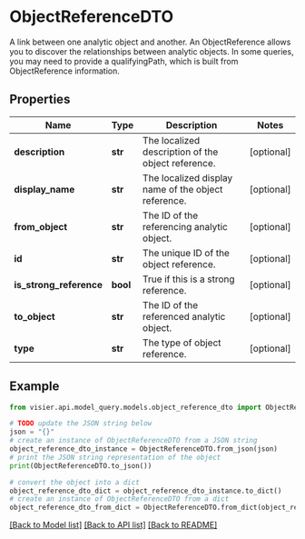 # ObjectReferenceDTO

A link between one analytic object and another. An ObjectReference allows you to discover the relationships between  analytic objects. In some queries, you may need to provide a qualifyingPath, which is built from ObjectReference information.

## Properties

Name | Type | Description | Notes
------------ | ------------- | ------------- | -------------
**description** | **str** | The localized description of the object reference. | [optional] 
**display_name** | **str** | The localized display name of the object reference. | [optional] 
**from_object** | **str** | The ID of the referencing analytic object. | [optional] 
**id** | **str** | The unique ID of the object reference. | [optional] 
**is_strong_reference** | **bool** | True if this is a strong reference. | [optional] 
**to_object** | **str** | The ID of the referenced analytic object. | [optional] 
**type** | **str** | The type of object reference. | [optional] 

## Example

```python
from visier.api.model_query.models.object_reference_dto import ObjectReferenceDTO

# TODO update the JSON string below
json = "{}"
# create an instance of ObjectReferenceDTO from a JSON string
object_reference_dto_instance = ObjectReferenceDTO.from_json(json)
# print the JSON string representation of the object
print(ObjectReferenceDTO.to_json())

# convert the object into a dict
object_reference_dto_dict = object_reference_dto_instance.to_dict()
# create an instance of ObjectReferenceDTO from a dict
object_reference_dto_from_dict = ObjectReferenceDTO.from_dict(object_reference_dto_dict)
```
[[Back to Model list]](../README.md#documentation-for-models) [[Back to API list]](../README.md#documentation-for-api-endpoints) [[Back to README]](../README.md)



